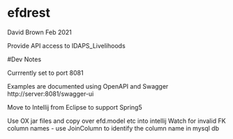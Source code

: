 # efdrest

David Brown
Feb 2021

Provide API access to IDAPS_Livelihoods 

#Dev Notes

Currrently set to port 8081

Examples are documented using OpenAPI and Swagger http://server:8081/swagger-ui

Move to Intellij from Eclipse to support Spring5

Use OX jar files and copy over efd.model etc into intellij Watch for invalid FK column names - use JoinColumn to identify the column name in mysql db